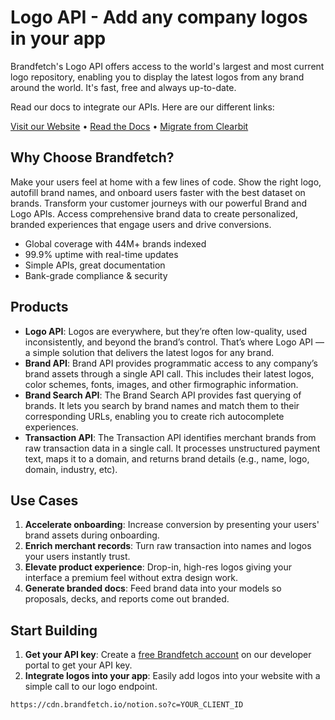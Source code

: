 # Logo API - Add any company logos in your app

Brandfetch's Logo API offers access to the world's largest and most current logo repository, enabling you to display the latest logos from any brand around the world. It's fast, free and always up-to-date.

Read our docs to integrate our APIs. Here are our different links:

[Visit our Website](https://brandfetch.com/developers/logo-api) &bull; [Read the Docs](https://docs.brandfetch.com) &bull; [Migrate from Clearbit](https://brandfetch.com/developers/resources/migrating-from-clearbit-logo-api)

## Why Choose Brandfetch?
Make your users feel at home with a few lines of code. Show the right logo, autofill brand names, and onboard users faster with the best dataset on brands. Transform your customer journeys with our powerful Brand and Logo APIs. Access comprehensive brand data to create personalized, branded experiences that engage users and drive conversions.
- Global coverage with 44M+ brands indexed
- 99.9% uptime with real-time updates
- Simple APIs, great documentation
- Bank-grade compliance & security

## Products
- **Logo API**: Logos are everywhere, but they’re often low-quality, used inconsistently, and beyond the brand’s control. That’s where Logo API — a simple solution that delivers the latest logos for any brand.
- **Brand API**: Brand API provides programmatic access to any company’s brand assets through a single API call. This includes their latest logos, color schemes, fonts, images, and other firmographic information.
- **Brand Search API**: The Brand Search API provides fast querying of brands. It lets you search by brand names and match them to their corresponding URLs, enabling you to create rich autocomplete experiences.
- **Transaction API**: The Transaction API identifies merchant brands from raw transaction data in a single call. It processes unstructured payment text, maps it to a domain, and returns brand details (e.g., name, logo, domain, industry, etc).

## Use Cases
1. **Accelerate onboarding**: Increase conversion by presenting your users' brand assets during onboarding.
2. **Enrich merchant records**: Turn raw transaction into names and logos your users instantly trust.
3. **Elevate product experience**: Drop-in, high-res logos giving your interface a premium feel without extra design work.
4. **Generate branded docs**: Feed brand data into your models so proposals, decks, and reports come out branded.

## Start Building
1. **Get your API key**: Create a [free Brandfetch account](https://developers.brandfetch.com/register) on our developer portal to get your API key.
2. **Integrate logos into your app**: Easily add logos into your website with a simple call to our logo endpoint.
```
https://cdn.brandfetch.io/notion.so?c=YOUR_CLIENT_ID
```
